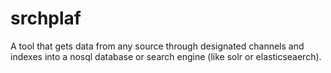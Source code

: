# srchplaf
A tool that gets data from any source through designated channels and indexes into a nosql database or search engine (like solr or elasticseaerch).


